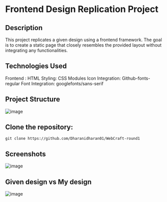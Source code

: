 # Frontend Design Replication Project
## Description
This project replicates a given design using a frontend framework. The goal is to create a static page that closely resembles the provided layout without integrating any functionalities.

## Technologies Used
Frontend : HTML
Styling: CSS Modules
Icon Integration: Github-fonts-regular
Font Integration: googlefonts/sans-serif

## Project Structure
![image](https://github.com/Dharanidharan01/WebCraft-round1/assets/110535314/396df535-57fe-4899-af7a-351ba3e30138)

## Clone the repository:

 ```
git clone https://github.com/Dharanidharan01/WebCraft-round1

 ```
## Screenshots

![image](https://github.com/Dharanidharan01/WebCraft-round1/assets/110535314/685466cc-038f-4077-96a2-8c80b7f4e306)

## Given design vs My design
![image](https://github.com/Dharanidharan01/WebCraft-round1/assets/110535314/649b9d97-09e9-4d27-a2aa-51c01be35018)


